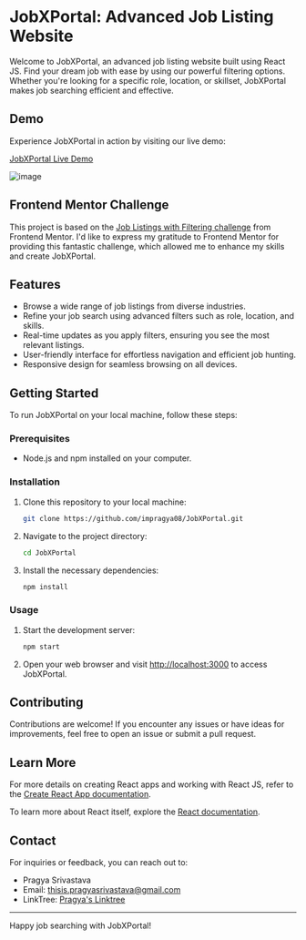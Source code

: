 
# JobXPortal: Advanced Job Listing Website

Welcome to JobXPortal, an advanced job listing website built using React JS. Find your dream job with ease by using our powerful filtering options. Whether you're looking for a specific role, location, or skillset, JobXPortal makes job searching efficient and effective.

## Demo

Experience JobXPortal in action by visiting our live demo:

[JobXPortal Live Demo](https://job-x-portal.vercel.app/)


![image](https://github.com/impragya08/JobXPortal/assets/84717393/03779631-657c-4f38-8ee8-195bd249a24d)

## Frontend Mentor Challenge

This project is based on the [Job Listings with Filtering challenge](https://www.frontendmentor.io/challenges/job-listings-with-filtering-ivstIPCt) from Frontend Mentor. I'd like to express my gratitude to Frontend Mentor for providing this fantastic challenge, which allowed me to enhance my skills and create JobXPortal.

## Features

- Browse a wide range of job listings from diverse industries.
- Refine your job search using advanced filters such as role, location, and skills.
- Real-time updates as you apply filters, ensuring you see the most relevant listings.
- User-friendly interface for effortless navigation and efficient job hunting.
- Responsive design for seamless browsing on all devices.

## Getting Started

To run JobXPortal on your local machine, follow these steps:

### Prerequisites

- Node.js and npm installed on your computer.

### Installation

1. Clone this repository to your local machine:

   ```bash
   git clone https://github.com/impragya08/JobXPortal.git
   ```

2. Navigate to the project directory:

   ```bash
   cd JobXPortal
   ```

3. Install the necessary dependencies:

   ```bash
   npm install
   ```

### Usage

1. Start the development server:

   ```bash
   npm start
   ```

2. Open your web browser and visit [http://localhost:3000](http://localhost:3000) to access JobXPortal.

## Contributing

Contributions are welcome! If you encounter any issues or have ideas for improvements, feel free to open an issue or submit a pull request.


## Learn More

For more details on creating React apps and working with React JS, refer to the [Create React App documentation](https://facebook.github.io/create-react-app/docs/getting-started).

To learn more about React itself, explore the [React documentation](https://reactjs.org/).

## Contact

For inquiries or feedback, you can reach out to:

- Pragya Srivastava
- Email: thisis.pragyasrivastava@gmail.com
- LinkTree: [Pragya's Linktree](https://linktr.ee/itspragya)

---

Happy job searching with JobXPortal!
```

